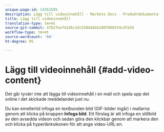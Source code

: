 ```yaml
---
unique-page-id: 14352595
description: Lägg till videoinnehåll - Marketo Docs - Produktdokumentation
title: Lägg till videoinnehåll
translation-type: tm+mt
source-git-commit: 47b2fee7d146c3dc558d4bbb10070683f4cdfd3d
workflow-type: tm+mt
source-wordcount: '84'
ht-degree: 0%

---
```



# Lägg till videoinnehåll {#add-video-content}

Det går tyvärr inte att lägga till videoinnehåll i en mall och spela upp det online i det skickade meddelandet just nu.

Du kan emellertid infoga en textbunden bild (GIF-bilder ingår) i mallarna genom att klicka på knappen **Infoga bild**. Ett förslag är att infoga en stillbild av den avsedda videon och sedan göra den klickbar genom att markera den och klicka på hyperlänksikonen för att ange video-URL:en.
